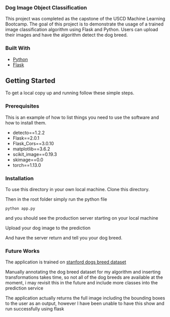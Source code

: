 <h3 text-align="center">Dog Image Object Classification</h3>

<p>
This project was completed as the capstone of the USCD Machine Learning Bootcamp. The goal of this project is to demonstrate the usage of a trained image classification algorithm using Flask and Python. Users can upload their images and have the algorithm detect the dog breed.

</p>

### Built With
* [Python](python.org)
* [Flask](flask.palletsprojects.com/en/2.2.x/)


<!-- GETTING STARTED -->
## Getting Started

To get a local copy up and running follow these simple steps.

### Prerequisites

This is an example of how to list things you need to use the software and how to install them.

* detecto==1.2.2
* Flask==2.0.1
* Flask_Cors==3.0.10
* matplotlib==3.6.2
* scikit_image==0.19.3
* skimage==0.0
* torch==1.13.0

### Installation

To use this directory in your own local machine. Clone this directory.

Then in the root folder simply run the python file 
```
python app.py
```
and you should see the production server starting on your local machine

Upload your dog image to the prediction

And have the server return and tell you your dog breed.

### Future Works

The application is trained on [stanford dogs breed dataset](http://vision.stanford.edu/aditya86/ImageNetDogs/)

Manually annotating the dog breed dataset for my algorithm and inserting transformations takes time, so not all of the dog breeds are available at the moment, i may revisit this in the future and include more classes into the prediction service

The application actually returns the full image including the bounding boxes to the user as an output, however I have been unable to have this show and run successfully using flask